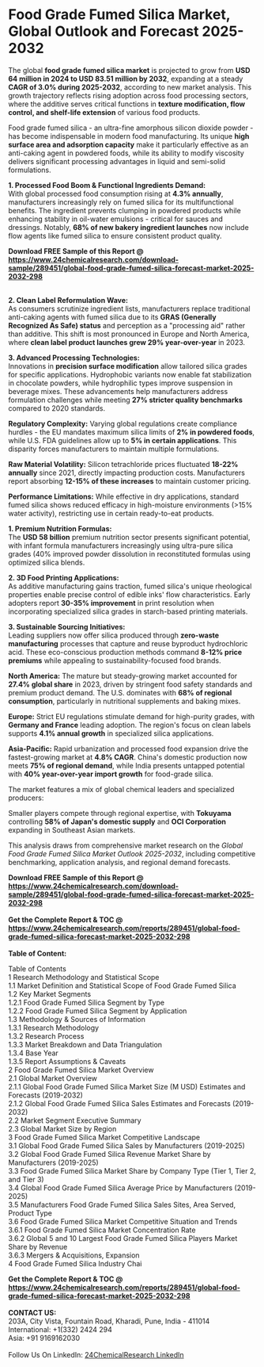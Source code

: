 <h1>Food Grade Fumed Silica Market, Global Outlook and Forecast 2025-2032</h1><p>The global <strong>food grade fumed silica market</strong> is projected to grow from <strong>USD 64 million in 2024 to USD 83.51 million by 2032</strong>, expanding at a steady <strong>CAGR of 3.0% during 2025-2032</strong>, according to new market analysis. This growth trajectory reflects rising adoption across food processing sectors, where the additive serves critical functions in <strong>texture modification, flow control, and shelf-life extension</strong> of various food products.</p><p>Food grade fumed silica - an ultra-fine amorphous silicon dioxide powder - has become indispensable in modern food manufacturing. Its unique <strong>high surface area and adsorption capacity</strong> make it particularly effective as an anti-caking agent in powdered foods, while its ability to modify viscosity delivers significant processing advantages in liquid and semi-solid formulations.</p><p><strong>1. Processed Food Boom &amp; Functional Ingredients Demand:</strong><br>
With global processed food consumption rising at <strong>4.3% annually</strong>, manufacturers increasingly rely on fumed silica for its multifunctional benefits. The ingredient prevents clumping in powdered products while enhancing stability in oil-water emulsions - critical for sauces and dressings. Notably, <strong>68% of new bakery ingredient launches</strong> now include flow agents like fumed silica to ensure consistent product quality.</p><div><b>Download FREE Sample of this Report @ 
            <a href="https://www.24chemicalresearch.com/download-sample/289451/global-food-grade-fumed-silica-forecast-market-2025-2032-298">
            https://www.24chemicalresearch.com/download-sample/289451/global-food-grade-fumed-silica-forecast-market-2025-2032-298</a></b></div><br><p><strong>2. Clean Label Reformulation Wave:</strong><br>
As consumers scrutinize ingredient lists, manufacturers replace traditional anti-caking agents with fumed silica due to its <strong>GRAS (Generally Recognized As Safe) status</strong> and perception as a "processing aid" rather than additive. This shift is most pronounced in Europe and North America, where <strong>clean label product launches grew 29% year-over-year</strong> in 2023.</p><p><strong>3. Advanced Processing Technologies:</strong><br>
Innovations in <strong>precision surface modification</strong> allow tailored silica grades for specific applications. Hydrophobic variants now enable fat stabilization in chocolate powders, while hydrophilic types improve suspension in beverage mixes. These advancements help manufacturers address formulation challenges while meeting <strong>27% stricter quality benchmarks</strong> compared to 2020 standards.</p><p><strong>Regulatory Complexity:</strong> Varying global regulations create compliance hurdles - the EU mandates maximum silica limits of <strong>2% in powdered foods</strong>, while U.S. FDA guidelines allow up to <strong>5% in certain applications</strong>. This disparity forces manufacturers to maintain multiple formulations.</p><p><strong>Raw Material Volatility:</strong> Silicon tetrachloride prices fluctuated <strong>18-22% annually</strong> since 2021, directly impacting production costs. Manufacturers report absorbing <strong>12-15% of these increases</strong> to maintain customer pricing.</p><p><strong>Performance Limitations:</strong> While effective in dry applications, standard fumed silica shows reduced efficacy in high-moisture environments (&gt;15% water activity), restricting use in certain ready-to-eat products.</p><p><strong>1. Premium Nutrition Formulas:</strong><br>
The <strong>USD 58 billion</strong> premium nutrition sector presents significant potential, with infant formula manufacturers increasingly using ultra-pure silica grades (40% improved powder dissolution in reconstituted formulas using optimized silica blends.</p><p><strong>2. 3D Food Printing Applications:</strong><br>
As additive manufacturing gains traction, fumed silica's unique rheological properties enable precise control of edible inks' flow characteristics. Early adopters report <strong>30-35% improvement</strong> in print resolution when incorporating specialized silica grades in starch-based printing materials.</p><p><strong>3. Sustainable Sourcing Initiatives:</strong><br>
Leading suppliers now offer silica produced through <strong>zero-waste manufacturing</strong> processes that capture and reuse byproduct hydrochloric acid. These eco-conscious production methods command <strong>8-12% price premiums</strong> while appealing to sustainability-focused food brands.</p><p><strong>North America:</strong> The mature but steady-growing market accounted for <strong>27.4% global share</strong> in 2023, driven by stringent food safety standards and premium product demand. The U.S. dominates with <strong>68% of regional consumption</strong>, particularly in nutritional supplements and baking mixes.</p><p><strong>Europe:</strong> Strict EU regulations stimulate demand for high-purity grades, with <strong>Germany and France</strong> leading adoption. The region's focus on clean labels supports <strong>4.1% annual growth</strong> in specialized silica applications.</p><p><strong>Asia-Pacific:</strong> Rapid urbanization and processed food expansion drive the fastest-growing market at <strong>4.8% CAGR</strong>. China's domestic production now meets <strong>75% of regional demand</strong>, while India presents untapped potential with <strong>40% year-over-year import growth</strong> for food-grade silica.</p><p>The market features a mix of global chemical leaders and specialized producers:</p><p>Smaller players compete through regional expertise, with <strong>Tokuyama</strong> controlling <strong>58% of Japan's domestic supply</strong> and <strong>OCI Corporation</strong> expanding in Southeast Asian markets.</p><p>This analysis draws from comprehensive market research on the <em>Global Food Grade Fumed Silica Market Outlook 2025-2032</em>, including competitive benchmarking, application analysis, and regional demand forecasts.</p><div><b>Download FREE Sample of this Report @ 
            <a href="https://www.24chemicalresearch.com/download-sample/289451/global-food-grade-fumed-silica-forecast-market-2025-2032-298">
            https://www.24chemicalresearch.com/download-sample/289451/global-food-grade-fumed-silica-forecast-market-2025-2032-298</a></b></div><br><div><b>Get the Complete Report & TOC @ 
            <a href="https://www.24chemicalresearch.com/reports/289451/global-food-grade-fumed-silica-forecast-market-2025-2032-298">
            https://www.24chemicalresearch.com/reports/289451/global-food-grade-fumed-silica-forecast-market-2025-2032-298</a></b></div><br>
            <b>Table of Content:</b><p>Table of Contents<br />
1 Research Methodology and Statistical Scope<br />
1.1 Market Definition and Statistical Scope of Food Grade Fumed Silica<br />
1.2 Key Market Segments<br />
1.2.1 Food Grade Fumed Silica Segment by Type<br />
1.2.2 Food Grade Fumed Silica Segment by Application<br />
1.3 Methodology & Sources of Information<br />
1.3.1 Research Methodology<br />
1.3.2 Research Process<br />
1.3.3 Market Breakdown and Data Triangulation<br />
1.3.4 Base Year<br />
1.3.5 Report Assumptions & Caveats<br />
2 Food Grade Fumed Silica Market Overview<br />
2.1 Global Market Overview<br />
2.1.1 Global Food Grade Fumed Silica Market Size (M USD) Estimates and Forecasts (2019-2032)<br />
2.1.2 Global Food Grade Fumed Silica Sales Estimates and Forecasts (2019-2032)<br />
2.2 Market Segment Executive Summary<br />
2.3 Global Market Size by Region<br />
3 Food Grade Fumed Silica Market Competitive Landscape<br />
3.1 Global Food Grade Fumed Silica Sales by Manufacturers (2019-2025)<br />
3.2 Global Food Grade Fumed Silica Revenue Market Share by Manufacturers (2019-2025)<br />
3.3 Food Grade Fumed Silica Market Share by Company Type (Tier 1, Tier 2, and Tier 3)<br />
3.4 Global Food Grade Fumed Silica Average Price by Manufacturers (2019-2025)<br />
3.5 Manufacturers Food Grade Fumed Silica Sales Sites, Area Served, Product Type<br />
3.6 Food Grade Fumed Silica Market Competitive Situation and Trends<br />
3.6.1 Food Grade Fumed Silica Market Concentration Rate<br />
3.6.2 Global 5 and 10 Largest Food Grade Fumed Silica Players Market Share by Revenue<br />
3.6.3 Mergers & Acquisitions, Expansion<br />
4 Food Grade Fumed Silica Industry Chai</p><div><b>Get the Complete Report & TOC @ 
            <a href="https://www.24chemicalresearch.com/reports/289451/global-food-grade-fumed-silica-forecast-market-2025-2032-298">
            https://www.24chemicalresearch.com/reports/289451/global-food-grade-fumed-silica-forecast-market-2025-2032-298</a></b></div><br><b>CONTACT US:</b><br>
            203A, City Vista, Fountain Road, Kharadi, Pune, India - 411014<br>
            International: +1(332) 2424 294<br>
            Asia: +91 9169162030 <br><br>
            Follow Us On LinkedIn: <a href="https://www.linkedin.com/company/24chemicalresearch/">24ChemicalResearch LinkedIn</a>